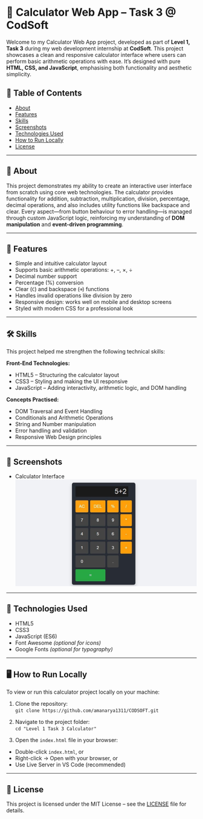 # 🧮 Calculator Web App – Task 3 @ CodSoft

Welcome to my Calculator Web App project, developed as part of **Level 1, Task 3** during my web development internship at **CodSoft**. This project showcases a clean and responsive calculator interface where users can perform basic arithmetic operations with ease. It’s designed with pure **HTML, CSS, and JavaScript**, emphasising both functionality and aesthetic simplicity.

## 📑 Table of Contents
- [About](#about)
- [Features](#features)
- [Skills](#skills)
- [Screenshots](#screenshots)
- [Technologies Used](#technologies-used)
- [How to Run Locally](#how-to-run-locally)
- [License](#license)

---

## 📖 About

This project demonstrates my ability to create an interactive user interface from scratch using core web technologies. The calculator provides functionality for addition, subtraction, multiplication, division, percentage, decimal operations, and also includes utility functions like backspace and clear. Every aspect—from button behaviour to error handling—is managed through custom JavaScript logic, reinforcing my understanding of **DOM manipulation** and **event-driven programming**.

---

## 🎯 Features

- Simple and intuitive calculator layout  
- Supports basic arithmetic operations: +, –, ×, ÷  
- Decimal number support  
- Percentage (%) conversion  
- Clear (`C`) and backspace (`⌫`) functions  
- Handles invalid operations like division by zero  
- Responsive design: works well on mobile and desktop screens  
- Styled with modern CSS for a professional look  

---

## 🛠️ Skills

This project helped me strengthen the following technical skills:

**Front-End Technologies:**
- HTML5 – Structuring the calculator layout  
- CSS3 – Styling and making the UI responsive  
- JavaScript – Adding interactivity, arithmetic logic, and DOM handling  

**Concepts Practised:**
- DOM Traversal and Event Handling  
- Conditionals and Arithmetic Operations  
- String and Number manipulation  
- Error handling and validation  
- Responsive Web Design principles  

---

## 📸 Screenshots  
- Calculator Interface  
  ![Calculator UI](./assets/calculator.jpg)

---

## 🚀 Technologies Used

- HTML5  
- CSS3  
- JavaScript (ES6)  
- Font Awesome *(optional for icons)*  
- Google Fonts *(optional for typography)*  

---

## 🖥️ How to Run Locally

To view or run this calculator project locally on your machine:

1. Clone the repository:  
   `git clone https://github.com/amanarya1311/CODSOFT.git`

2. Navigate to the project folder:  
   `cd "Level 1 Task 3 Calculator"`

3. Open the `index.html` file in your browser:

- Double-click `index.html`, or  
- Right-click → Open with your browser, or  
- Use Live Server in VS Code (recommended)

---

## 📄 License

This project is licensed under the MIT License – see the [LICENSE](License) file for details.

